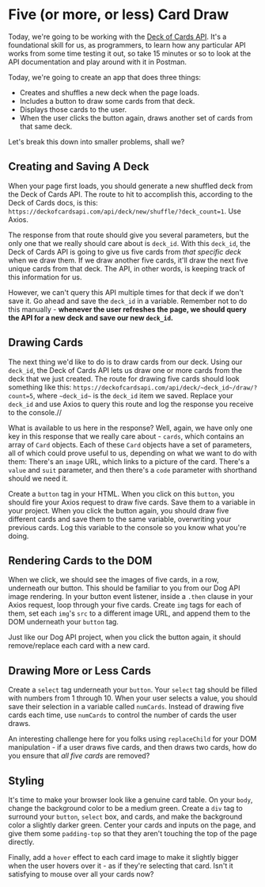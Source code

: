 # Five (or more, or less) Card Draw

Today, we're going to be working with the [Deck of Cards API](https://deckofcardsapi.com/). It's a foundational skill for us, as programmers, to learn how any particular API works from some time testing it out, so take 15 minutes or so to look at the API documentation and play around with it in Postman.

Today, we're going to create an app that does three things:

- Creates and shuffles a new deck when the page loads.
- Includes a button to draw some cards from that deck.
- Displays those cards to the user.
- When the user clicks the button again, draws another set of cards from that same deck.

Let's break this down into smaller problems, shall we?

## Creating and Saving A Deck

When your page first loads, you should generate a new shuffled deck from the Deck of Cards API. The route to hit to accomplish this, according to the Deck of Cards docs, is this: `https://deckofcardsapi.com/api/deck/new/shuffle/?deck_count=1`. Use Axios.

The response from that route should give you several parameters, but the only one that we really should care about is `deck_id`. With this `deck_id`, the Deck of Cards API is going to give us five cards from _that specific deck_ when we draw them. If we draw another five cards, it'll draw the next five unique cards from that deck. The API, in other words, is keeping track of this information for us.

However, we can't query this API multiple times for that deck if we don't save it. Go ahead and save the `deck_id` in a variable. Remember not to do this manually - **whenever the user refreshes the page, we should query the API for a new deck and save our new `deck_id`.**

## Drawing Cards

The next thing we'd like to do is to draw cards from our deck. Using our `deck_id`, the Deck of Cards API lets us draw one or more cards from the deck that we just created. The route for drawing five cards should look something like this: `https://deckofcardsapi.com/api/deck/~deck_id~/draw/?count=5`, where `~deck_id~` is the `deck_id` item we saved. Replace your `deck_id` and use Axios to query this route and log the response you receive to the console.//

What is available to us here in the response? Well, again, we have only one key in this response that we really care about - `cards`, which contains an array of `Card` objects. Each of these `Card` objects have a set of parameters, all of which could prove useful to us, depending on what we want to do with them: There's an `image` URL, which links to a picture of the card. There's a `value` and `suit` parameter, and then there's a `code` parameter with shorthand should we need it.

Create a `button` tag in your HTML. When you click on this `button`, you should fire your Axios request to draw five cards. Save them to a variable in your project. When you click the button again, you should draw five different cards and save them to the same variable, overwriting your previous cards. Log this variable to the console so you know what you're doing.

## Rendering Cards to the DOM

When we click, we should see the images of five cards, in a row, underneath our button. This should be familiar to you from our Dog API image rendering. In your button event listener, inside a `.then` clause in your Axios request, loop through your five cards. Create `img` tags for each of them, set each `img`'s `src` to a different image URL, and append them to the DOM underneath your `button` tag.

Just like our Dog API project, when you click the button again, it should remove/replace each card with a new card.

## Drawing More or Less Cards

Create a `select` tag underneath your `button`. Your `select` tag should be filled with numbers from 1 through 10. When your user selects a value, you should save their selection in a variable called `numCards`. Instead of drawing five cards each time, use `numCards` to control the number of cards the user draws.

An interesting challenge here for you folks using `replaceChild` for your DOM manipulation - if a user draws five cards, and then draws two cards, how do you ensure that _all five cards_ are removed?

## Styling

It's time to make your browser look like a genuine card table. On your `body`, change the background color to be a medium green. Create a `div` tag to surround your `button`, `select` box, and cards, and make the background color a slightly darker green. Center your cards and inputs on the page, and give them some `padding-top` so that they aren't touching the top of the page directly.

Finally, add a `hover` effect to each card image to make it slightly bigger when the user hovers over it - as if they're selecting that card. Isn't it satisfying to mouse over all your cards now?
